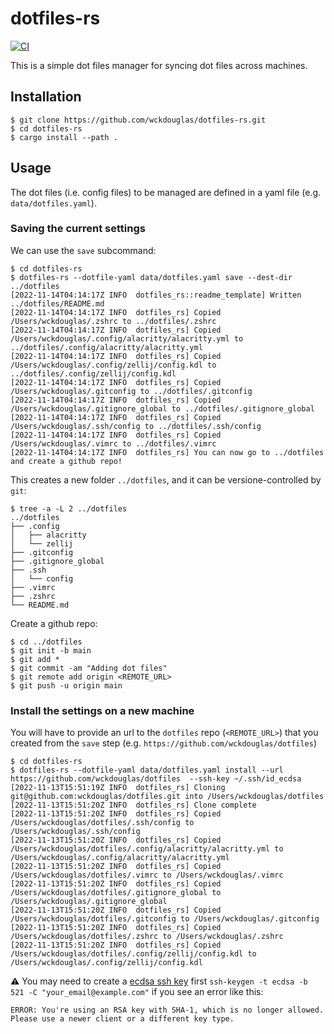 # dotfiles-rs

[![CI](https://github.com/wckdouglas/dotfiles-rs/actions/workflows/ci.yml/badge.svg)](https://github.com/wckdouglas/dotfiles-rs/actions/workflows/ci.yml)

This is a simple dot files manager for syncing dot files across machines.

## Installation

```
$ git clone https://github.com/wckdouglas/dotfiles-rs.git
$ cd dotfiles-rs
$ cargo install --path .
```


## Usage 

The dot files (i.e. config files) to be managed are defined in a yaml file (e.g. `data/dotfiles.yaml`).

### Saving the current settings

We can use the `save` subcommand:

```
$ cd dotfiles-rs
$ dotfiles-rs --dotfile-yaml data/dotfiles.yaml save --dest-dir ../dotfiles
[2022-11-14T04:14:17Z INFO  dotfiles_rs::readme_template] Written ../dotfiles/README.md
[2022-11-14T04:14:17Z INFO  dotfiles_rs] Copied /Users/wckdouglas/.zshrc to ../dotfiles/.zshrc
[2022-11-14T04:14:17Z INFO  dotfiles_rs] Copied /Users/wckdouglas/.config/alacritty/alacritty.yml to ../dotfiles/.config/alacritty/alacritty.yml
[2022-11-14T04:14:17Z INFO  dotfiles_rs] Copied /Users/wckdouglas/.config/zellij/config.kdl to ../dotfiles/.config/zellij/config.kdl
[2022-11-14T04:14:17Z INFO  dotfiles_rs] Copied /Users/wckdouglas/.gitconfig to ../dotfiles/.gitconfig
[2022-11-14T04:14:17Z INFO  dotfiles_rs] Copied /Users/wckdouglas/.gitignore_global to ../dotfiles/.gitignore_global
[2022-11-14T04:14:17Z INFO  dotfiles_rs] Copied /Users/wckdouglas/.ssh/config to ../dotfiles/.ssh/config
[2022-11-14T04:14:17Z INFO  dotfiles_rs] Copied /Users/wckdouglas/.vimrc to ../dotfiles/.vimrc
[2022-11-14T04:14:17Z INFO  dotfiles_rs] You can now go to ../dotfiles and create a github repo!
```

This creates a new folder `../dotfiles`, and it can be versione-controlled by `git`:

```
$ tree -a -L 2 ../dotfiles
../dotfiles
├── .config
│   ├── alacritty
│   └── zellij
├── .gitconfig
├── .gitignore_global
├── .ssh
│   └── config
├── .vimrc
├── .zshrc
└── README.md
```

Create a github repo:

```
$ cd ../dotfiles
$ git init -b main
$ git add *
$ git commit -am "Adding dot files"
$ git remote add origin <REMOTE_URL>
$ git push -u origin main
```


### Install the settings on a new machine

You will have to provide an url to the `dotfiles` repo (`<REMOTE_URL>`) that you created from the `save` step (e.g. `https://github.com/wckdouglas/dotfiles`)

```
$ cd dotfiles-rs
$ dotfiles-rs --dotfile-yaml data/dotfiles.yaml install --url https://github.com/wckdouglas/dotfiles  --ssh-key ~/.ssh/id_ecdsa
[2022-11-13T15:51:19Z INFO  dotfiles_rs] Cloning git@github.com:wckdouglas/dotfiles.git into /Users/wckdouglas/dotfiles
[2022-11-13T15:51:20Z INFO  dotfiles_rs] Clone complete
[2022-11-13T15:51:20Z INFO  dotfiles_rs] Copied /Users/wckdouglas/dotfiles/.ssh/config to /Users/wckdouglas/.ssh/config
[2022-11-13T15:51:20Z INFO  dotfiles_rs] Copied /Users/wckdouglas/dotfiles/.config/alacritty/alacritty.yml to /Users/wckdouglas/.config/alacritty/alacritty.yml
[2022-11-13T15:51:20Z INFO  dotfiles_rs] Copied /Users/wckdouglas/dotfiles/.vimrc to /Users/wckdouglas/.vimrc
[2022-11-13T15:51:20Z INFO  dotfiles_rs] Copied /Users/wckdouglas/dotfiles/.gitignore_global to /Users/wckdouglas/.gitignore_global
[2022-11-13T15:51:20Z INFO  dotfiles_rs] Copied /Users/wckdouglas/dotfiles/.gitconfig to /Users/wckdouglas/.gitconfig
[2022-11-13T15:51:20Z INFO  dotfiles_rs] Copied /Users/wckdouglas/dotfiles/.zshrc to /Users/wckdouglas/.zshrc
[2022-11-13T15:51:20Z INFO  dotfiles_rs] Copied /Users/wckdouglas/dotfiles/.config/zellij/config.kdl to /Users/wckdouglas/.config/zellij/config.kdl
```

:warning: You may need to create a [ecdsa ssh key](https://exerror.com/youre-using-an-rsa-key-with-sha-1-which-is-no-longer-allowed-please-use-a-newer-client-or-a-different-key-type/) first `ssh-keygen -t ecdsa -b 521 -C "your_email@example.com"` if you see an error like this:

```
ERROR: You're using an RSA key with SHA-1, which is no longer allowed. Please use a newer client or a different key type.
```
